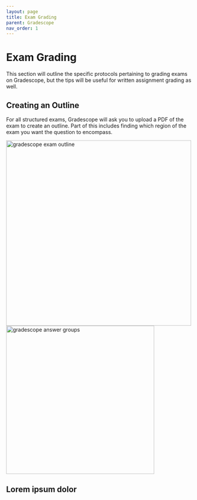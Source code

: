 ```yaml
---
layout: page
title: Exam Grading
parent: Gradescope
nav_order: 1
---
```


# Exam Grading

This section will outline the specific protocols pertaining to grading exams on Gradescope, but the tips
will be useful for written assignment grading as well.

## Creating an Outline

For all structured exams, Gradescope will ask you to upload a PDF of the exam to create an outline.
Part of this includes finding which region of the exam you want the question to encompass.

<img src="{{ site.baseurl }}/assets/images/gradescope/exam-outline.png" width="500px" alt="gradescope exam outline">


<img src="{{ site.baseurl }}/assets/images/gradescope/answer-groups.png" width="400px" alt="gradescope answer groups">

## Lorem ipsum dolor
